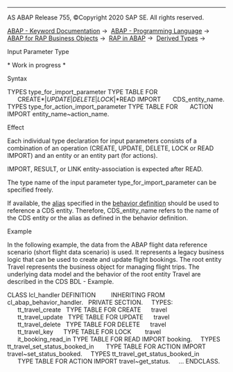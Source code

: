   

* * *

AS ABAP Release 755, ©Copyright 2020 SAP SE. All rights reserved.

[ABAP - Keyword Documentation](https://help.sap.com/doc/abapdocu_755_index_htm/7.55/en-US/abenabap.htm) →  [ABAP - Programming Language](https://help.sap.com/doc/abapdocu_755_index_htm/7.55/en-US/abenabap_reference.htm) →  [ABAP for RAP Business Objects](https://help.sap.com/doc/abapdocu_755_index_htm/7.55/en-US/abenabap_business_objects.htm) →  [RAP in ABAP](https://help.sap.com/doc/abapdocu_755_index_htm/7.55/en-US/abenrestful_abap_programming.htm) →  [Derived Types](https://help.sap.com/doc/abapdocu_755_index_htm/7.55/en-US/abenrpm_derived_types.htm) → 

Input Parameter Type

\* Work in progress \*

Syntax

TYPES type\_for\_import\_parameter TYPE TABLE FOR
      CREATE*|*UPDATE*|*DELETE*|*LOCK*|*READ IMPORT
      CDS\_entity\_name.
TYPES type\_for\_action\_import\_parameter TYPE TABLE FOR
      ACTION IMPORT entity\_name~action\_name.

Effect

Each individual type declaration for input parameters consists of a combination of an operation (CREATE, UPDATE, DELETE, LOCK or READ IMPORT) and an entity or an entity part (for actions).

IMPORT, RESULT, or LINK entity-association is expected after READ.

The type name of the input parameter type\_for\_import\_parameter can be specified freely.

If available, the [alias](https://help.sap.com/doc/abapdocu_755_index_htm/7.55/en-US/abenbdl_alias.htm) specified in the [behavior definition](https://help.sap.com/doc/abapdocu_755_index_htm/7.55/en-US/abencds_behavior_definition_glosry.htm "Glossary Entry") should be used to reference a CDS entity. Therefore, CDS\_entity\_name refers to the name of the CDS entity or the alias as defined in the behavior definition.

Example

In the following example, the data from the ABAP flight data reference scenario (short flight data scenario) is used. It represents a legacy business logic that can be used to create and update flight bookings. The root entity Travel represents the business object for managing flight trips. The underlying data model and the behavior of the root entity Travel are described in the CDS BDL - Example.

CLASS lcl\_handler DEFINITION
        INHERITING FROM cl\_abap\_behavior\_handler.
  PRIVATE SECTION.
    TYPES:
      tt\_travel\_create   TYPE TABLE FOR CREATE      travel
      tt\_travel\_update   TYPE TABLE FOR UPDATE      travel
      tt\_travel\_delete   TYPE TABLE FOR DELETE      travel
      tt\_travel\_key      TYPE TABLE FOR LOCK        travel
      it\_booking\_read\_in TYPE TABLE FOR READ IMPORT booking.
    TYPES tt\_travel\_set\_status\_booked\_in
      TYPE TABLE FOR ACTION IMPORT travel~set\_status\_booked.
    TYPES tt\_travel\_get\_status\_booked\_in
      TYPE TABLE FOR ACTION IMPORT travel~get\_status.
    ...
ENDCLASS.
